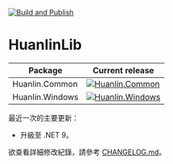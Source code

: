 ﻿[![Build and Publish](https://github.com/huanlin/HuanlinLib/actions/workflows/build-and-publish.yml/badge.svg)](https://github.com/huanlin/HuanlinLib/actions/workflows/build-and-publish.yml)

# HuanlinLib

| Package | Current release |
|---------|-------|
| Huanlin.Common | [![Huanlin.Common](https://img.shields.io/nuget/v/Huanlin.Common.svg)](https://www.nuget.org/packages/Huanlin.Common/) |
| Huanlin.Windows | [![Huanlin.Windows](https://img.shields.io/nuget/v/Huanlin.Windows.svg)](https://www.nuget.org/packages/Huanlin.Windows/) |

最近一次的主要更新：

- 升級至 .NET 9。

欲查看詳細修改紀錄，請參考 [CHANGELOG.md](CHANGELOG.md)。
